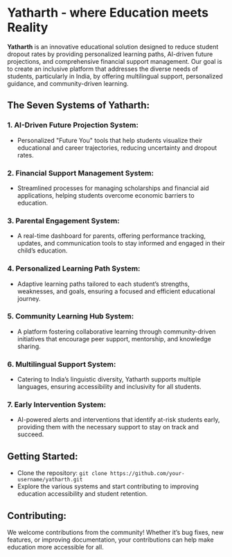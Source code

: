 # Yatharth - where Education meets Reality

**Yatharth** is an innovative educational solution designed to reduce student dropout rates by providing personalized learning paths, AI-driven future projections, and comprehensive financial support management. Our goal is to create an inclusive platform that addresses the diverse needs of students, particularly in India, by offering multilingual support, personalized guidance, and community-driven learning.

## The Seven Systems of Yatharth:

### 1. AI-Driven Future Projection System:
- Personalized "Future You" tools that help students visualize their educational and career trajectories, reducing uncertainty and dropout rates.

### 2. Financial Support Management System:
- Streamlined processes for managing scholarships and financial aid applications, helping students overcome economic barriers to education.

### 3. Parental Engagement System:
- A real-time dashboard for parents, offering performance tracking, updates, and communication tools to stay informed and engaged in their child’s education.

### 4. Personalized Learning Path System:
- Adaptive learning paths tailored to each student’s strengths, weaknesses, and goals, ensuring a focused and efficient educational journey.

### 5. Community Learning Hub System:
- A platform fostering collaborative learning through community-driven initiatives that encourage peer support, mentorship, and knowledge sharing.

### 6. Multilingual Support System:
- Catering to India’s linguistic diversity, Yatharth supports multiple languages, ensuring accessibility and inclusivity for all students.

### 7. Early Intervention System:
- AI-powered alerts and interventions that identify at-risk students early, providing them with the necessary support to stay on track and succeed.

## Getting Started:
- Clone the repository: `git clone https://github.com/your-username/yatharth.git`
- Explore the various systems and start contributing to improving education accessibility and student retention.

## Contributing:
We welcome contributions from the community! Whether it’s bug fixes, new features, or improving documentation, your contributions can help make education more accessible for all.
